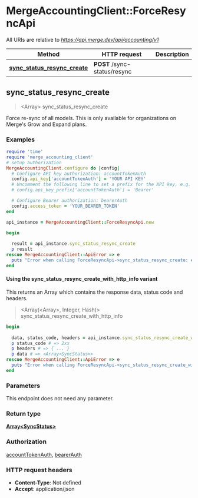 # MergeAccountingClient::ForceResyncApi

All URIs are relative to *https://api.merge.dev/api/accounting/v1*

| Method | HTTP request | Description |
| ------ | ------------ | ----------- |
| [**sync_status_resync_create**](ForceResyncApi.md#sync_status_resync_create) | **POST** /sync-status/resync |  |


## sync_status_resync_create

> <Array<SyncStatus>> sync_status_resync_create



Force re-sync of all models. This is only available for organizations on Merge's Grow and Expand plans.

### Examples

```ruby
require 'time'
require 'merge_accounting_client'
# setup authorization
MergeAccountingClient.configure do |config|
  # Configure API key authorization: accountTokenAuth
  config.api_key['accountTokenAuth'] = 'YOUR API KEY'
  # Uncomment the following line to set a prefix for the API key, e.g. 'Bearer' (defaults to nil)
  # config.api_key_prefix['accountTokenAuth'] = 'Bearer'

  # Configure Bearer authorization: bearerAuth
  config.access_token = 'YOUR_BEARER_TOKEN'
end

api_instance = MergeAccountingClient::ForceResyncApi.new

begin
  
  result = api_instance.sync_status_resync_create
  p result
rescue MergeAccountingClient::ApiError => e
  puts "Error when calling ForceResyncApi->sync_status_resync_create: #{e}"
end
```

#### Using the sync_status_resync_create_with_http_info variant

This returns an Array which contains the response data, status code and headers.

> <Array(<Array<SyncStatus>>, Integer, Hash)> sync_status_resync_create_with_http_info

```ruby
begin
  
  data, status_code, headers = api_instance.sync_status_resync_create_with_http_info
  p status_code # => 2xx
  p headers # => { ... }
  p data # => <Array<SyncStatus>>
rescue MergeAccountingClient::ApiError => e
  puts "Error when calling ForceResyncApi->sync_status_resync_create_with_http_info: #{e}"
end
```

### Parameters

This endpoint does not need any parameter.

### Return type

[**Array&lt;SyncStatus&gt;**](SyncStatus.md)

### Authorization

[accountTokenAuth](../README.md#accountTokenAuth), [bearerAuth](../README.md#bearerAuth)

### HTTP request headers

- **Content-Type**: Not defined
- **Accept**: application/json

